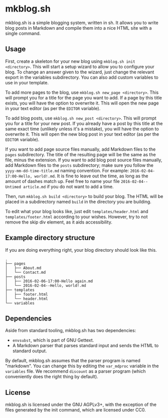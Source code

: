 # mkblog.sh

mkblog.sh is a simple blogging system, written in sh. It allows you to write
blog posts in Markdown and compile them into a nice HTML site with a single
command.

## Usage

First, create a skeleton for your new blog using `mkblog.sh init <directory>`.
This will start a setup wizard to allow you to configure your blog. To change
an answer given to the wizard, just change the relevant export in the variables
subdirectory. You can also add custom variables to use in your template.

To add more pages to the blog, use `mkblog.sh new_page <directory>`. This will
prompt you for a title for the page you want to add. If a page by this title
exists, you will have the option to overwrite it. This will open the new page in
your text editor (as per the `EDITOR` variable).

To add blog posts, use `mkblog.sh new_post <directory>`. This will prompt you
for a title for your new post. If you already have a post by this title at the
same exact time (unlikely unless it's a mistake), you will have the option to
overwrite it. This will open the new blog post in your text editor (as per the
`EDITOR` variable).

If you want to add page source files manually, add Markdown files to the `pages`
subdirectory. The title of the resulting page will be the same as the file,
minus the extension. If you want to add blog post source files manually, add
Markdown files to the `posts` subdirectory; make sure you follow the
`yyyy-mm-dd-time-title.md` naming convention. For example:
`2016-02-04-17:00-Hello, world!.md`. It is fine to leave out the time, as long
as the amount of dashes match up. Feel free to name your file
`2016-02-04--Untimed article.md` if you do not want to add a time.

Then, run `mkblog.sh build <directory>` to build your blog. The HTML will be
placed in a subdirectory named `build` in the directory you are building.

To edit what your blog looks like, just edit `templates/header.html` and
`templates/footer.html` according to your wishes. However, try to not remove
the skip div element, as it aids accessibility.

## Example directory structure

If you are doing everything right, your blog directory should look like this.

    .
    ├── pages
    │   ├── About.md
    │   └── Contact.md
    ├── posts
    │   ├── 2016-02-06-17:00-Hello again.md
    │   └── 2016-02-04--Hello, world!.md
    ├── templates
    │   ├── footer.html
    │   └── header.html
    └── variables

## Dependencies

Aside from standard tooling, mkblog.sh has two dependencies:

* `envsubst`, which is part of GNU Gettext.
* A Markdown parser that parses standard input and sends the HTML to standard
  output.

By default, mkblog.sh assumes that the parser program is named "markdown". You
can change this by editing the `var_mdproc` variable in the `variables` file. We
recommend `discount` as a parser program (which conveniently does the right
thing by default).

## License

mkblog.sh is licensed under the GNU AGPLv3+, with the exception of the files
generated by the init command, which are licensed under CC0.
